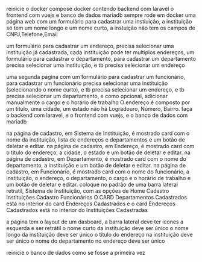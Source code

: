 reinicie o docker compose
docker contendo backend com laravel o frontend com vuejs e banco de dados mariadb
sempre rode em docker 
uma página web com um formulário para cadastrar uma instiuição, a instituição só tem um nome longo e um nome curto, a instuição não tem os campos de CNPJ,Telefone,Email

um formulário para cadastrar um endereço, precisa selecionar uma instituição já cadastrada, cada instituição pode ter multiplos endereços, 
um formulário para cadastrar o departamento, para cadastrar um departamento precisa selecionar uma instituição, e tb precisa selecionar um endereço


uma segunda página com um formulário para cadastrar um funcionário, 
para cadastrar um funcionário precisa selecionar uma instituição (selecionando o nome curto), e tb precisa selecionar um endereço, 
e tb precisa selecionar um departamento, e como opcional, adicionar manualmente o cargo e o horário de trabalho
O endereço é composto por um titulo, uma cidade, um estado não há Logradouro, Número, Bairro.
faça o backend com laravel, e o frontend com vuejs, e o banco de dados com mariadb

na página de cadastro, em Sistema de Instituição, é mostrado card com o nome da instituição, lista de endereços e departamentos e um botão de deletar e editar.
na página de cadastro, em Endereço, é mostrado card com o titulo do endereço, a cidade, o estado e um botão de deletar e editar.
na página de cadastro, em Departamento, é mostrado card com o nome do departamento, a instituição e um botão de deletar e editar.
na página de cadastro, em Funcionário, é mostrado card com o nome do funcionário, a instituição, o endereço, o departamento, o cargo e o horário de trabalho e um botão de deletar e editar.
coloque no padrão de uma barra lateral retratil, Sistema de Instituição, com as opções de Home Cadastro Instituições Cadastro Funcionários
O CARD Departamentos Cadastrados está no interior do card Endereços Cadastrados e o card Endereços Cadastrados está no interior do Instituições Cadastradas

a página tem o layout de um dasboard,
a barra lateral deve ter icones a esquerda e ser retrátil
o nome curto da instituição deve ser único
o nome longo da instituição deve ser único
o titulo do endereço na instituição deve ser único
o nome do departamento no endereço deve ser único

reinicie o banco de dados como se fosse a primeira vez
